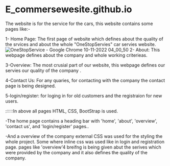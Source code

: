 # E_commersewesite.github.io
The website is for the service for the cars, this website contains some pages like:-
 
 
 1- Home Page: 
             The first page of website which defines about the quality of the srvices and about the whole "OneStopServies" car servies website.
             ![OneStopService - Google Chrome 10-11-2022 04_00_50](https://user-images.githubusercontent.com/64474379/200956256-e537a098-a1c2-4876-b426-4ae75f4b1e6d.png)
2- About:
         This webpage defines about the company and whole working criterieas.


3-Overview:
          The most crusial part of our website, this webpage defines our servies our quality of the company .


4-Contact Us:
          For any quaries, for contacting with the company the contact page is being designed.


5-login/register:
           for loging in for old customers and the registraion for new users.
           
           

::::::In above all pages HTML, CSS, BootStrap is used.


-The home page contains a heading bar with 'home', 'about', 'overview', 'contact us', and 'login/register' pages..


-And a overview of the company
external CSS was used for the styling the whole project.
Some where inline css was used like in login and registration page.
pages like 'overview'4 breifng is being given abut the serives which were provided by the company and it also defines the quality of the company.
